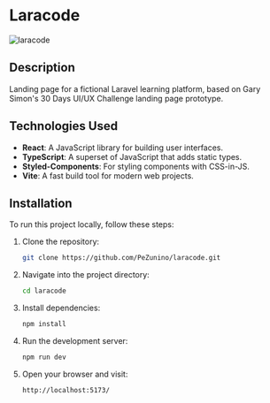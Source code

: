 # Laracode
![laracode](https://github.com/user-attachments/assets/50bb45ca-b062-494a-8cb9-2e9bff5be948)

## Description
Landing page for a fictional Laravel learning platform, based on Gary Simon's 30 Days UI/UX Challenge landing page prototype.

## Technologies Used

- **React**: A JavaScript library for building user interfaces.
- **TypeScript**: A superset of JavaScript that adds static types.
- **Styled-Components**: For styling components with CSS-in-JS.
- **Vite**: A fast build tool for modern web projects.

## Installation

To run this project locally, follow these steps:

1. Clone the repository:
   ```bash
   git clone https://github.com/PeZunino/laracode.git
2. Navigate into the project directory:
   ```bash
   cd laracode
3. Install dependencies:
   ```bash
   npm install
4. Run the development server:
   ```bash
   npm run dev
5. Open your browser and visit:
   ```bash
   http://localhost:5173/
